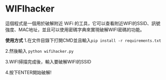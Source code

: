 # WIFIhacker
這個程式是一個用於破解附近 WiFi 的工具，它可以查看附近WIFI的SSID、訊號強度、MAC地址，並且可以使用密碼字典來實現破解WIFI密碼的功能。


**使用方式**
1.在文件目錄下打開CMD並且輸入`pip install -r requirements.txt`

2.然後輸入 `python wifihacker.py`

3.WIFI掃描完成後，輸入要破解WIFI的SSID 

4.按下ENTER開始破解!
